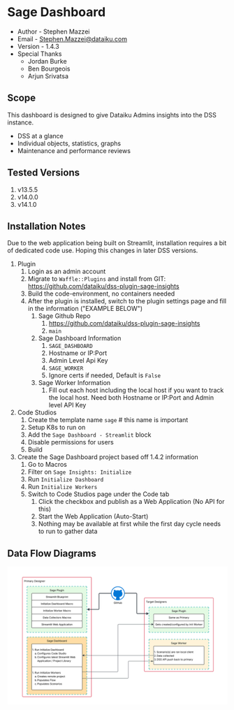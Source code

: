 # Sage Dashboard

* Author - Stephen Mazzei
* Email - <Stephen.Mazzei@dataiku.com>
* Version - 1.4.3
* Special Thanks
  * Jordan Burke
  * Ben Bourgeois
  * Arjun Srivatsa

## Scope

This dashboard is designed to give Dataiku Admins insights into the DSS instance.

* DSS at a glance
* Individual objects, statistics, graphs
* Maintenance and performance reviews

## Tested Versions

1. v13.5.5
1. v14.0.0
1. v14.1.0

## Installation Notes

Due to the web application being built on Streamlit, installation requires a bit of dedicated code use. Hoping this changes in later DSS versions.

1. Plugin
    1. Login as an admin account
    1. Migrate to `Waffle::Plugins` and install from GIT: <https://github.com/dataiku/dss-plugin-sage-insights>
    1. Build the code-environment, no containers needed
    1. After the plugin is installed, switch to the plugin settings page and fill in the information ("EXAMPLE BELOW")
        1. Sage Github Repo
            1. <https://github.com/dataiku/dss-plugin-sage-insights>
            1. `main`
        1. Sage Dashboard Information
            1. `SAGE_DASHBOARD`
            1. Hostname or IP:Port
            1. Admin Level Api Key
            1. `SAGE_WORKER`
            1. Ignore certs if needed, Default is `False`
        1. Sage Worker Information
            1. Fill out each host including the local host if you want to track the local host. Need both Hostname or IP:Port and Admin level API Key
1. Code Studios
    1. Create the template name `sage` # this name is important
    1. Setup K8s to run on
    1. Add the `Sage Dashboard - Streamlit` block
    1. Disable permissions for users
    1. Build
1. Create the Sage Dashboard project based off 1.4.2 information
    1. Go to Macros
    1. Filter on `Sage Insights: Initialize`
    1. Run `Initialize Dashboard`
    1. Run `Initialize Workers`
    1. Switch to Code Studios page under the Code tab
        1. Click the checkbox and publish as a Web Application (No API for this)
        1. Start the Web Application (Auto-Start)
        1. Nothing may be available at first while the first day cycle needs to run to gather data

## Data Flow Diagrams

![Data Flow Diagram](<images/SAGE Data Flow.svg>)
